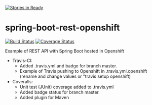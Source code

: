[![Stories in Ready](https://badge.waffle.io/jdamor/spring-boot-rest-openshift.png?label=ready&title=Ready)](https://waffle.io/jdamor/spring-boot-rest-openshift)
# spring-boot-rest-openshift

[![Build Status](https://travis-ci.org/jdamor/spring-boot-rest-openshift.svg?branch=master)](https://travis-ci.org/jdamor/spring-boot-rest-openshift)
[![Coverage Status](https://coveralls.io/repos/github/jdamor/spring-boot-rest-openshift/badge.svg?branch=master)](https://coveralls.io/github/jdamor/spring-boot-rest-openshift?branch=master)

Example of REST API with Spring Boot hosted in Openshift

* Travis-CI:
  - Added .travis.yml and badge for branch master.
  - Example of Travis pushing to Openshift in .travis.yml.openshift (rename and change values or "travis setup openshift)
* Coveralls:
  - Unit test (JUnit) coverage added to .travis.yml
  - Added badge status for branch master.
  - Added plugin for Maven
